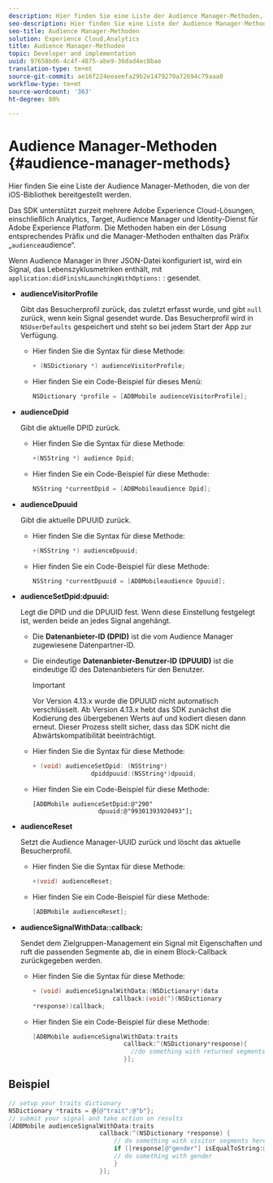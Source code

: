 ```yaml
---
description: Hier finden Sie eine Liste der Audience Manager-Methoden, die von der iOS-Bibliothek bereitgestellt werden.
seo-description: Hier finden Sie eine Liste der Audience Manager-Methoden, die von der iOS-Bibliothek bereitgestellt werden.
seo-title: Audience Manager-Methoden
solution: Experience Cloud,Analytics
title: Audience Manager-Methoden
topic: Developer and implementation
uuid: 97658bd6-4c4f-4875-abe9-36dad4ec8bae
translation-type: tm+mt
source-git-commit: ae16f224eeaeefa29b2e1479270a72694c79aaa0
workflow-type: tm+mt
source-wordcount: '363'
ht-degree: 80%

---
```



# Audience Manager-Methoden {#audience-manager-methods}

Hier finden Sie eine Liste der Audience Manager-Methoden, die von der iOS-Bibliothek bereitgestellt werden.

Das SDK unterstützt zurzeit mehrere Adobe Experience Cloud-Lösungen, einschließlich Analytics, Target, Audience Manager und Identity-Dienst für Adobe Experience Platform. Die Methoden haben ein der Lösung entsprechendes Präfix und die Manager-Methoden enthalten das Präfix „`audience`audience“.

Wenn Audience Manager in Ihrer JSON-Datei konfiguriert ist, wird ein Signal, das Lebenszyklusmetriken enthält, mit `application:didFinishLaunchingWithOptions:` : gesendet.

* **audienceVisitorProfile**

   Gibt das Besucherprofil zurück, das zuletzt erfasst wurde, und gibt `null` zurück, wenn kein Signal gesendet wurde. Das Besucherprofil wird in `NSUserDefaults` gespeichert und steht so bei jedem Start der App zur Verfügung.

   * Hier finden Sie die Syntax für diese Methode:

      ```objective-c
      + (NSDictionary *) audienceVisitorProfile;
      ```

   * Hier finden Sie ein Code-Beispiel für dieses Menü:

      ```objective-c
      NSDictionary *profile = [ADBMobile audienceVisitorProfile]; 
      ```

* **audienceDpid**

   Gibt die aktuelle DPID zurück.

   * Hier finden Sie die Syntax für diese Methode:

      ```objective-c
      +(NSString *) audience Dpid;
      ```

   * Hier finden Sie ein Code-Beispiel für diese Methode:

      ```objective-c
      NSString *currentDpid = [ADBMobileaudience Dpid]; 
      ```

* **audienceDpuuid**

   Gibt die aktuelle DPUUID zurück.

   * Hier finden Sie die Syntax für diese Methode:

      ```objective-c
      +(NSString *) audienceDpuuid;
      ```

   * Hier finden Sie ein Code-Beispiel für diese Methode:

      ```objective-c
      NSString *currentDpuuid = [ADBMobileaudience Dpuuid]; 
      ```

* **audienceSetDpid:&#x200B;dpuuid:**

   Legt die DPID und die DPUUID fest. Wenn diese Einstellung festgelegt ist, werden beide an jedes Signal angehängt.

   * Die **Datenanbieter-ID (DPID)** ist die vom Audience Manager zugewiesene Datenpartner-ID.
   * Die eindeutige **Datenanbieter-Benutzer-ID (DPUUID)** ist die eindeutige ID des Datenanbieters für den Benutzer.

      >[!IMPORTANT]
      >
      >Vor Version 4.13.x wurde die DPUUID nicht automatisch verschlüsselt. Ab Version 4.13.x hebt das SDK zunächst die Kodierung des übergebenen Werts auf und kodiert diesen dann erneut. Dieser Prozess stellt sicher, dass das SDK nicht die Abwärtskompatibilität beeinträchtigt.

   * Hier finden Sie die Syntax für diese Methode:

      ```objective-c
      + (void) audienceSetDpid: (NSString*)   
                      dpiddpuuid:(NSString*)dpuuid;
      ```

   * Hier finden Sie ein Code-Beispiel für diese Methode:

      ```objective-
      [ADBMobile audienceSetDpid:@"290"
                        dpuuid:@"99301393920493"];
      ```

* **audienceReset**

   Setzt die Audience Manager-UUID zurück und löscht das aktuelle Besucherprofil.

   * Hier finden Sie die Syntax für diese Methode:

      ```objective-c
      +(void) audienceReset;
      ```

   * Hier finden Sie ein Code-Beispiel für diese Methode:

      ```objective-c
      [ADBMobile audienceReset]; 
      ```

* **audienceSignalWithData::&#x200B;callback:**

   Sendet dem Zielgruppen-Management ein Signal mit Eigenschaften und ruft die passenden Segmente ab, die in einem Block-Callback zurückgegeben werden.

   * Hier finden Sie die Syntax für diese Methode:

      ```objective-c
      + (void) audienceSignalWithData:(NSDictionary*)data
                            callback:(void(^)(NSDictionary
      *response))callback; 
      ```

   * Hier finden Sie ein Code-Beispiel für diese Methode:

      ```objective-c
      [ADBMobile audienceSignalWithData:traits
                               callback:^(NSDictionary*response){
                                 //do something with returned segments
                               }];
      ```

## Beispiel

```objective-c
// setup your traits dictionary 
NSDictionary *traits = @{@"trait":@"b"}; 
// submit your signal and take action on results 
[ADBMobile audienceSignalWithData:traits  
                         callback:^(NSDictionary *response) { 
                             // do something with visitor segments here 
                             if ([response[@"gender"] isEqualToString:@"male"]) { 
                             // do something with gender  
                             } 
                         }];
```
